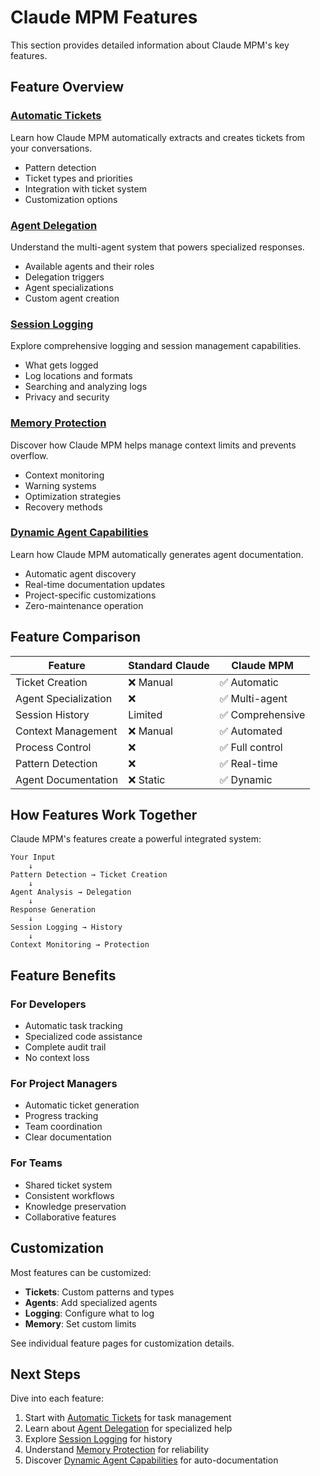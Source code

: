 # Claude MPM Features

This section provides detailed information about Claude MPM's key features.

## Feature Overview

### [Automatic Tickets](automatic-tickets.md)
Learn how Claude MPM automatically extracts and creates tickets from your conversations.
- Pattern detection
- Ticket types and priorities
- Integration with ticket system
- Customization options

### [Agent Delegation](agent-delegation.md)
Understand the multi-agent system that powers specialized responses.
- Available agents and their roles
- Delegation triggers
- Agent specializations
- Custom agent creation

### [Session Logging](session-logging.md)
Explore comprehensive logging and session management capabilities.
- What gets logged
- Log locations and formats
- Searching and analyzing logs
- Privacy and security

### [Memory Protection](memory-protection.md)
Discover how Claude MPM helps manage context limits and prevents overflow.
- Context monitoring
- Warning systems
- Optimization strategies
- Recovery methods

### [Dynamic Agent Capabilities](dynamic-agent-capabilities.md)
Learn how Claude MPM automatically generates agent documentation.
- Automatic agent discovery
- Real-time documentation updates
- Project-specific customizations
- Zero-maintenance operation

## Feature Comparison

| Feature | Standard Claude | Claude MPM |
|---------|----------------|------------|
| Ticket Creation | ❌ Manual | ✅ Automatic |
| Agent Specialization | ❌ | ✅ Multi-agent |
| Session History | Limited | ✅ Comprehensive |
| Context Management | ❌ Manual | ✅ Automated |
| Process Control | ❌ | ✅ Full control |
| Pattern Detection | ❌ | ✅ Real-time |
| Agent Documentation | ❌ Static | ✅ Dynamic |

## How Features Work Together

Claude MPM's features create a powerful integrated system:

```
Your Input
    ↓
Pattern Detection → Ticket Creation
    ↓
Agent Analysis → Delegation
    ↓
Response Generation
    ↓
Session Logging → History
    ↓
Context Monitoring → Protection
```

## Feature Benefits

### For Developers
- Automatic task tracking
- Specialized code assistance
- Complete audit trail
- No context loss

### For Project Managers
- Automatic ticket generation
- Progress tracking
- Team coordination
- Clear documentation

### For Teams
- Shared ticket system
- Consistent workflows
- Knowledge preservation
- Collaborative features

## Customization

Most features can be customized:

- **Tickets**: Custom patterns and types
- **Agents**: Add specialized agents
- **Logging**: Configure what to log
- **Memory**: Set custom limits

See individual feature pages for customization details.

## Next Steps

Dive into each feature:
1. Start with [Automatic Tickets](automatic-tickets.md) for task management
2. Learn about [Agent Delegation](agent-delegation.md) for specialized help
3. Explore [Session Logging](session-logging.md) for history
4. Understand [Memory Protection](memory-protection.md) for reliability
5. Discover [Dynamic Agent Capabilities](dynamic-agent-capabilities.md) for auto-documentation